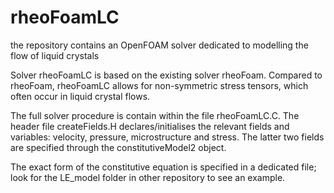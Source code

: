 # rheoFoamLC
the repository contains an OpenFOAM solver dedicated to modelling the flow of liquid crystals

Solver rheoFoamLC is based on the existing solver rheoFoam.
Compared to rheoFoam, rheoFoamLC allows for non-symmetric stress tensors,
which often occur in liquid crystal flows.


The full solver procedure is contain within the file rheoFoamLC.C. 
The header file createFields.H declares/initialises the relevant fields and variables: 
velocity, pressure, microstructure and stress.
The latter two fields are specified through the constitutiveModel2 object.

The exact form of the constitutive equation is specified in a dedicated file;
look for the LE_model folder in other repository to see an example.


